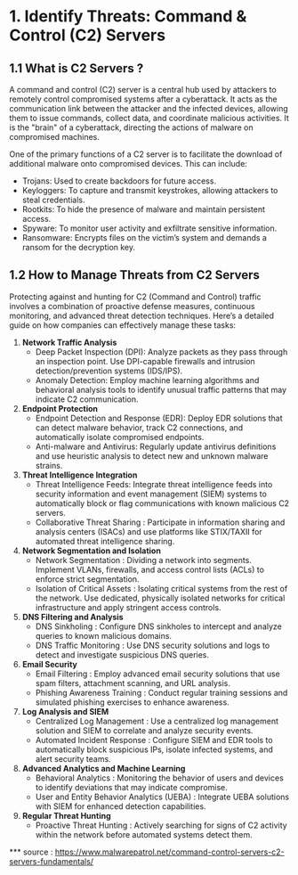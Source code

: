 # 1. Identify Threats: Command & Control (C2) Servers

## 1.1 What is C2 Servers ? 
A command and control (C2) server is a central hub used by attackers to remotely control compromised systems after a cyberattack. It acts as the communication link between the attacker and the infected devices, allowing them to issue commands, collect data, and coordinate malicious activities. It is the "brain" of a cyberattack, directing the actions of malware on compromised machines. 

One of the primary functions of a C2 server is to facilitate the download of additional malware onto compromised devices. This can include:
- Trojans: Used to create backdoors for future access.
- Keyloggers: To capture and transmit keystrokes, allowing attackers to steal credentials.
- Rootkits: To hide the presence of malware and maintain persistent access.
- Spyware: To monitor user activity and exfiltrate sensitive information.
- Ransomware: Encrypts files on the victim’s system and demands a ransom for the decryption key.

## 1.2 How to Manage Threats from C2 Servers
Protecting against and hunting for C2 (Command and Control) traffic involves a combination of proactive defense measures, continuous monitoring, and advanced threat detection techniques. Here’s a detailed guide on how companies can effectively manage these tasks:
1. **Network Traffic Analysis**
    - Deep Packet Inspection (DPI): Analyze packets as they pass through an inspection point. Use DPI-capable firewalls and intrusion detection/prevention systems (IDS/IPS).
    - Anomaly Detection: Employ machine learning algorithms and behavioral analysis tools to identify unusual traffic patterns that may indicate C2 communication.
2. **Endpoint Protection**
    - Endpoint Detection and Response (EDR): Deploy EDR solutions that can detect malware behavior, track C2 connections, and automatically isolate compromised endpoints.
    - Anti-malware and Antivirus: Regularly update antivirus definitions and use heuristic analysis to detect new and unknown malware strains.
3. **Threat Intelligence Integration**
    - Threat Intelligence Feeds: Integrate threat intelligence feeds into security information and event management (SIEM) systems to automatically block or flag communications with known malicious C2 servers.
    - Collaborative Threat Sharing : Participate in information sharing and analysis centers (ISACs) and use platforms like STIX/TAXII for automated threat intelligence sharing.
4. **Network Segmentation and Isolation**
    - Network Segmentation : Dividing a network into segments. Implement VLANs, firewalls, and access control lists (ACLs) to enforce strict segmentation.
    - Isolation of Critical Assets : Isolating critical systems from the rest of the network. Use dedicated, physically isolated networks for critical infrastructure and apply stringent access controls.
5. **DNS Filtering and Analysis**
    - DNS Sinkholing : Configure DNS sinkholes to intercept and analyze queries to known malicious domains.
    - DNS Traffic Monitoring : Use DNS security solutions and logs to detect and investigate suspicious DNS queries.
6. **Email Security**
    - Email Filtering : Employ advanced email security solutions that use spam filters, attachment scanning, and URL analysis.
    - Phishing Awareness Training : Conduct regular training sessions and simulated phishing exercises to enhance awareness.
8. **Log Analysis and SIEM**
    - Centralized Log Management : Use a centralized log management solution and SIEM to correlate and analyze security events.
    - Automated Incident Response : Configure SIEM and EDR tools to automatically block suspicious IPs, isolate infected systems, and alert security teams.
10. **Advanced Analytics and Machine Learning**
    - Behavioral Analytics : Monitoring the behavior of users and devices to identify deviations that may indicate compromise.
    - User and Entity Behavior Analytics (UEBA) : Integrate UEBA solutions with SIEM for enhanced detection capabilities.
11. **Regular Threat Hunting**
    - Proactive Threat Hunting : Actively searching for signs of C2 activity within the network before automated systems detect them.

*** source : https://www.malwarepatrol.net/command-control-servers-c2-servers-fundamentals/
